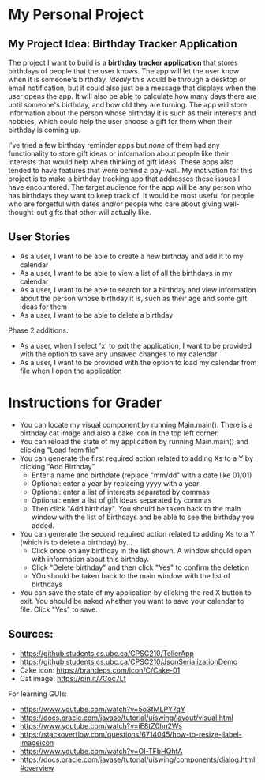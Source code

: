# My Personal Project

## My Project Idea: Birthday Tracker Application

The project I want to build is a **birthday tracker application** that stores birthdays of people that the
user knows. The app will let the user know when it is someone's birthday. *Ideally* this would be through a
desktop or email notification, but it could also just be a message that displays when the user opens the
app. It will also be able to calculate how many days there are until someone's birthday, and how old they are
turning. The app will store information about the person whose birthday it is 
such as their interests and hobbies, which could help the user choose a gift for them when their birthday is 
coming up.

I've tried a few birthday reminder apps but *none* of them had any functionality to store gift ideas or information
about people like their interests that would help when thinking of gift ideas. These apps also tended to have
features that were behind a pay-wall. My motivation for this project is to make a birthday tracking app that
addresses these issues I have encountered. The target audience for the app will be any person who has birthdays they want to keep track of. It would
be most useful for people who are forgetful with dates and/or people who care about giving well-thought-out
gifts that other will actually like.

## User Stories
- As a user, I want to be able to create a new birthday and add it to my calendar
- As a user, I want to be able to view a list of all the birthdays in my calendar
- As a user, I want to be able to search for a birthday and view information about the person
whose birthday it is, such as their age and some gift ideas for them
- As a user, I want to be able to delete a birthday

Phase 2 additions:
- As a user, when I select 'x' to exit the application, I want to be provided with the option to save any unsaved
  changes to my calendar
- As a user, I want to be provided with the option to load my calendar from file when I open the application

# Instructions for Grader
- You can locate my visual component by running Main.main(). There is a birthday cat image and also
  a cake icon in the top left corner.
- You can reload the state of my application by running Main.main() and clicking "Load from file"
- You can generate the first required action related to adding Xs to a Y by clicking "Add Birthday"
  - Enter a name and birthdate (replace "mm/dd" with a date like 01/01)
  - Optional: enter a year by replacing yyyy with a year
  - Optional: enter a list of interests separated by commas
  - Optional: enter a list of gift ideas separated by commas
  - Then click "Add birthday". You should be taken back to the main window with the list of birthdays and be able 
  to see the birthday you added.
- You can generate the second required action related to adding Xs to a Y (which is to delete a birthday) by...
  - Click once on any birthday in the list shown. A window should open with information about this birthday.
  - Click "Delete birthday" and then click "Yes" to confirm the deletion
  - YOu should be taken back to the main window with the list of birthdays
- You can save the state of my application by clicking the red X button to exit. You should be asked whether 
 you want to save your calendar to file. Click "Yes" to save.


## Sources:
- https://github.students.cs.ubc.ca/CPSC210/TellerApp
- https://github.students.cs.ubc.ca/CPSC210/JsonSerializationDemo
- Cake icon: https://brandeps.com/icon/C/Cake-01
- Cat image: https://pin.it/7Coc7Lf

For learning GUIs:
- https://www.youtube.com/watch?v=5o3fMLPY7qY
- https://docs.oracle.com/javase/tutorial/uiswing/layout/visual.html
- https://www.youtube.com/watch?v=iE8tZ0hn2Ws
- https://stackoverflow.com/questions/6714045/how-to-resize-jlabel-imageicon
- https://www.youtube.com/watch?v=OI-TFbHQhtA
- https://docs.oracle.com/javase/tutorial/uiswing/components/dialog.html#overview